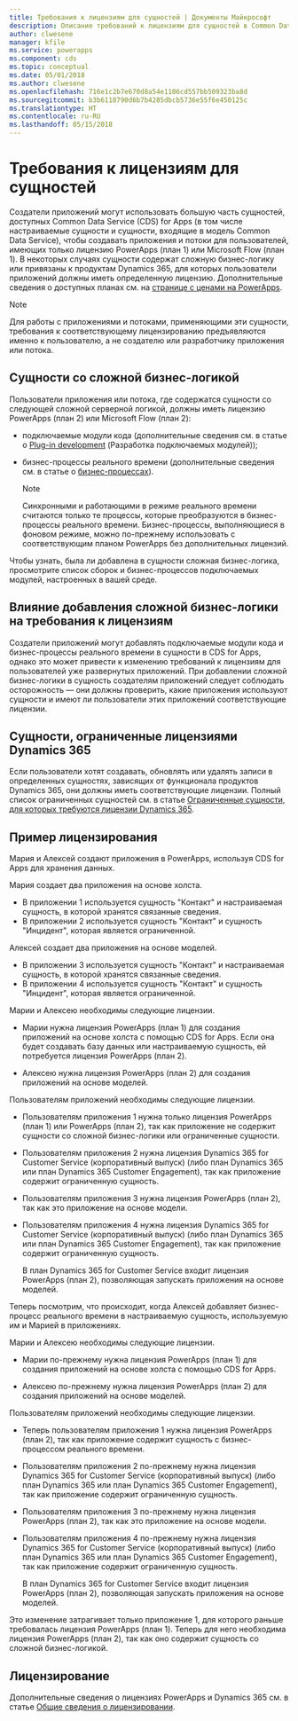```yaml
---
title: Требования к лицензиям для сущностей | Документы Майкрософт
description: Описание требований к лицензиям для сущностей в Common Data Service (CDS) for Apps.
author: clwesene
manager: kfile
ms.service: powerapps
ms.component: cds
ms.topic: conceptual
ms.date: 05/01/2018
ms.author: clwesene
ms.openlocfilehash: 716e1c2b7e670d8a54e1106cd557bb509323ba8d
ms.sourcegitcommit: b3b6118790d6b7b4285dbcb5736e55f6e450125c
ms.translationtype: HT
ms.contentlocale: ru-RU
ms.lasthandoff: 05/15/2018
---
```

# <a name="license-requirements-for-entities"></a>Требования к лицензиям для сущностей
Создатели приложений могут использовать большую часть сущностей, доступных Common Data Service (CDS) for Apps (в том числе настраиваемые сущности и сущности, входящие в модель Common Data Service), чтобы создавать приложения и потоки для пользователей, имеющих только лицензию PowerApps (план 1) или Microsoft Flow (план 1). В некоторых случаях сущности содержат сложную бизнес-логику или привязаны к продуктам Dynamics 365, для которых пользователи приложений должны иметь определенную лицензию. Дополнительные сведения о доступных планах см. на [странице с ценами на PowerApps](https://powerapps.microsoft.com/pricing).

> [!NOTE]
> Для работы с приложениями и потоками, применяющими эти сущности, требования к соответствующему лицензированию предъявляются именно к пользователю, а не создателю или разработчику приложения или потока.

## <a name="entities-with-complex-business-logic"></a>Сущности со сложной бизнес-логикой
Пользователи приложения или потока, где содержатся сущности со следующей сложной серверной логикой, должны иметь лицензию PowerApps (план 2) или Microsoft Flow (план 2):

* подключаемые модули кода (дополнительные сведения см. в статье о [Plug-in development](https://docs.microsoft.com/dynamics365/customer-engagement/developer/plugin-development) (Разработка подключаемых модулей));
* бизнес-процессы реального времени (дополнительные сведения см. в статье о [бизнес-процессах](https://docs.microsoft.com/dynamics365/customer-engagement/customize/workflow-processes)).

    > [!NOTE]
    >  Синхронными и работающими в режиме реального времени считаются только те процессы, которые преобразуются в бизнес-процессы реального времени. Бизнес-процессы, выполняющиеся в фоновом режиме, можно по-прежнему использовать с соответствующим планом PowerApps без дополнительных лицензий.

Чтобы узнать, была ли добавлена в сущности сложная бизнес-логика, просмотрите список сборок и бизнес-процессов подключаемых модулей, настроенных в вашей среде.

## <a name="impacting-license-requirements-when-adding-complex-business-logic"></a>Влияние добавления сложной бизнес-логики на требования к лицензиям
Создатели приложений могут добавлять подключаемые модули кода и бизнес-процессы реального времени в сущности в CDS for Apps, однако это может привести к изменению требований к лицензиям для пользователей уже развернутых приложений. При добавлении сложной бизнес-логики в сущность создателям приложений следует соблюдать осторожность — они должны проверить, какие приложения используют сущности и имеют ли пользователи этих приложений соответствующие лицензии.

## <a name="entities-restricted-to-dynamics-365-licenses"></a>Сущности, ограниченные лицензиями Dynamics 365
Если пользователи хотят создавать, обновлять или удалять записи в определенных сущностях, зависящих от функционала продуктов Dynamics 365, они должны иметь соответствующие лицензии. Полный список ограниченных сущностей см. в статье [Ограниченные сущности, для которых требуются лицензии Dynamics 365](data-platform-restricted-entities.md).

## <a name="licensing-example"></a>Пример лицензирования
Мария и Алексей создают приложения в PowerApps, используя CDS for Apps для хранения данных.

Мария создает два приложения на основе холста.

* В приложении 1 используется сущность "Контакт" и настраиваемая сущность, в которой хранятся связанные сведения.
* В приложении 2 используется сущность "Контакт" и сущность "Инцидент", которая является ограниченной.

Алексей создает два приложения на основе моделей.

* В приложении 3 используется сущность "Контакт" и настраиваемая сущность, в которой хранятся связанные сведения.
* В приложении 4 используется сущность "Контакт" и сущность "Инцидент", которая является ограниченной.

Марии и Алексею необходимы следующие лицензии.
* Марии нужна лицензия PowerApps (план 1) для создания приложений на основе холста с помощью CDS for Apps. Если она будет создавать базу данных или настраиваемую сущность, ей потребуется лицензия PowerApps (план 2).

* Алексею нужна лицензия PowerApps (план 2) для создания приложений на основе моделей.

Пользователям приложений необходимы следующие лицензии.
* Пользователям приложения 1 нужна только лицензия PowerApps (план 1) или PowerApps (план 2), так как приложение не содержит сущности со сложной бизнес-логики или ограниченные сущности.

* Пользователям приложения 2 нужна лицензия Dynamics 365 for Customer Service (корпоративный выпуск) (либо план Dynamics 365 или план Dynamics 365 Customer Engagement), так как приложение содержит ограниченную сущность.

* Пользователям приложения 3 нужна лицензия PowerApps (план 2), так как это приложение на основе модели.

* Пользователям приложения 4 нужна лицензия Dynamics 365 for Customer Service (корпоративный выпуск) (либо план Dynamics 365 или план Dynamics 365 Customer Engagement), так как приложение содержит ограниченную сущность.

    В план Dynamics 365 for Customer Service входит лицензия PowerApps (план 2), позволяющая запускать приложения на основе моделей.

Теперь посмотрим, что происходит, когда Алексей добавляет бизнес-процесс реального времени в настраиваемую сущность, используемую им и Марией в приложениях.

Марии и Алексею необходимы следующие лицензии.
* Марии по-прежнему нужна лицензия PowerApps (план 1) для создания приложений на основе холста с помощью CDS for Apps.

* Алексею по-прежнему нужна лицензия PowerApps (план 2) для создания приложений на основе моделей.

Пользователям приложений необходимы следующие лицензии.
* Теперь пользователям приложения 1 нужна лицензия PowerApps (план 2), так как приложение содержит сущность с бизнес-процессом реального времени.

* Пользователям приложения 2 по-прежнему нужна лицензия Dynamics 365 for Customer Service (корпоративный выпуск) (либо план Dynamics 365 или план Dynamics 365 Customer Engagement), так как приложение содержит ограниченную сущность. 

* Пользователям приложения 3 по-прежнему нужна лицензия PowerApps (план 2), так как это приложение на основе модели.

* Пользователям приложения 4 по-прежнему нужна лицензия Dynamics 365 for Customer Service (корпоративный выпуск) (либо план Dynamics 365 или план Dynamics 365 Customer Engagement), так как приложение содержит ограниченную сущность.

    В план Dynamics 365 for Customer Service входит лицензия PowerApps (план 2), позволяющая запускать приложения на основе моделей.

Это изменение затрагивает только приложение 1, для которого раньше требовалась лицензия PowerApps (план 1). Теперь для него необходима лицензия PowerApps (план 2), так как оно содержит сущность со сложной бизнес-логикой. 

## <a name="licensing"></a>Лицензирование
Дополнительные сведения о лицензиях PowerApps и Dynamics 365 см. в статье [Общие сведения о лицензировании](../../administrator/pricing-billing-skus.md).
